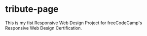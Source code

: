 # tribute-page
This is my fist Responsive Web Design Project for freeCodeCamp's Responsive Web Design Certification.
